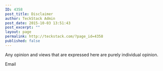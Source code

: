 ```yaml
---
ID: 4358
post_title: Disclaimer
author: TeckStack Admin
post_date: 2015-10-03 13:51:43
post_excerpt: ""
layout: page
permalink: http://teckstack.com/?page_id=4358
published: false
---
```

Any opinion and views that are expressed here are purely individual opinion.

Email

&nbsp;